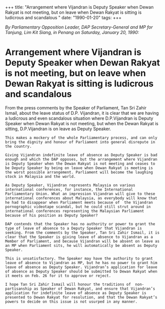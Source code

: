 +++ 
title: "Arrangement where Vijandran is Deputy Speaker when Dewan Rakyat is not meeting, but on leave when Dewan Rakyat is sitting is ludicrous and scandalous "
date: "1990-01-20"
tags:
+++

_By Parliamentary Opposition Leader, DAP Secretary-General and MP for Tanjung, Lim Kit Siang, in Penang on Saturday, January 20, 1990:_

# Arrangement where Vijandran is Deputy Speaker when Dewan Rakyat is not meeting, but on leave when Dewan Rakyat is sitting is ludicrous and scandalous 

From the press comments by the Speaker of Parliament, Tan Sri Zahir Ismail, about the leave status of D.P. Vijandran, it is clear that we are having a ludicrous and even scandalous situation where D.P.Vijandran is Deputy Speaker when Dewan Rakyat is not meeting, but when the Dewan Rakyat is sitting, D.P.Vijandran is on leave as Deputy Speaker.</u>

	This makes a mockery of the whole Parliamentary process, and can only bring the dignity and honour of Parliament into general disrepute in the country.

	Giving Vijandran indefinite leave of absence as Deputy Speaker is bad enough and which the DAP opposes, but the arrangement where Vijandran is Deputy Speaker when the Dewan Rakyat is not meeting and ceases to be Deputy Speaker by being on leave when Dewan Rakyat is meeting is the worst possible arrangement. Parliament will become the laughing stock in Malaysia and the world.

	As Deputy Speaker, Vijandran represents Malaysia on various international conferences, for instance, the International Parliamentary Union. What an impression Vijandran will give to these international conferences about Malaysia, as everybody will know that he had to disappear when Parliament meets because of  the Vijandran pornographic videotape scandal, but he could still strut around in international conferences representing the Malaysian Parliament because of his position as Deputy Speaker?

	DAP contends that the Speaker has no authority or power to grant the type of leave of absence to a Deputy Speaker that Vijandran is seeking. From the comments by the Speaker, Tan Sri Zahir Ismail, it is clear that the Speaker is giving leave of absence to Vijandran as a Member of Parliament, and because Vijandran will be absent on leave as an MP when Parliament sits, he will automatically be absent as Deputy Speaker.

	This is unsatisfactory. The Speaker may have the authority to grant leave of absence to Vijandran as MP, but he has no power to grant him leave of absence as Deputy Speaker. Vijandran’s application for leave of absence as Deputy Speaker should be submitted to Dewan Rakyat when it meets on Feb. 26 for it to approve or reject.

	I hope Tan Sri Zahir Ismail will honour the traditions of  non-partisanship as Speaker of Dewan Rakyat, and ensure that Vijandran’s application for indefinite leave of absence as Deputy Speaker is presented to Dewan Rakyat for resolution, and that the Dewan Rakyat’s powers to decide on this issue is not usurped in any manner.
 

